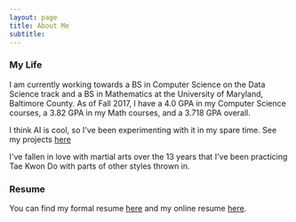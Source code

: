 ```yaml
---
layout: page
title: About Me
subtitle: 
---
```

### My Life
I am currently working towards a BS in Computer Science on the Data Science track and a BS in Mathematics at the University of Maryland, Baltimore County. As of Fall 2017, I have a 4.0 GPA in my Computer Science courses, a 3.82 GPA in my Math courses, and a 3.718 GPA overall.

I think AI is cool, so I've been experimenting with it in my spare time. 
See my projects <a href="https://cqdinh.github.io/projects#AI">here</a>

I've fallen in love with martial arts over the 13 years that I've been practicing Tae Kwon Do with parts of other styles thrown in.

### Resume
You can find my formal resume <a href="https://docs.google.com/document/d/1N6KsvcgXXpLtOHQEiWoUOEmxcwL2WMsA6WoeZeZ3TKM/edit?usp=sharing">here</a> and my online resume <a href="https://cqdinh.github.io/resume.md">here</a>.
